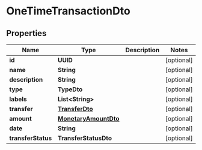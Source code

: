 

# OneTimeTransactionDto


## Properties

| Name | Type | Description | Notes |
|------------ | ------------- | ------------- | -------------|
|**id** | **UUID** |  |  [optional] |
|**name** | **String** |  |  [optional] |
|**description** | **String** |  |  [optional] |
|**type** | **TypeDto** |  |  [optional] |
|**labels** | **List&lt;String&gt;** |  |  [optional] |
|**transfer** | [**TransferDto**](TransferDto.md) |  |  [optional] |
|**amount** | [**MonetaryAmountDto**](MonetaryAmountDto.md) |  |  [optional] |
|**date** | **String** |  |  [optional] |
|**transferStatus** | **TransferStatusDto** |  |  [optional] |



